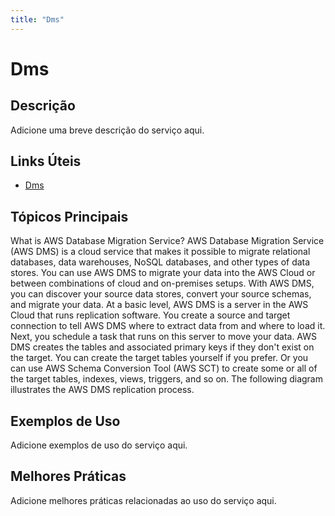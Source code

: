 ```yaml
---
title: "Dms"
---
```


# Dms

## Descrição

Adicione uma breve descrição do serviço aqui.

## Links Úteis

- [Dms](https://docs.aws.amazon.com/dms/latest/userguide/Welcome.html)

## Tópicos Principais

What is AWS Database Migration Service?
AWS Database Migration Service (AWS DMS) is a cloud service that makes it possible to migrate relational
        databases, data warehouses, NoSQL databases, and other types of data stores. You can use AWS DMS
        to migrate your data into the AWS Cloud or between combinations of cloud and on-premises setups.
With AWS DMS, you can discover your source data stores, convert your source schemas, and migrate your data.
At a basic level, AWS DMS is a server in the AWS Cloud that runs replication software. You
        create a source and target connection to tell AWS DMS where to extract data from and where to 
        load it. Next, you schedule a task that runs on this server to move your data. AWS DMS creates the tables and
        associated primary keys if they don't exist on the target. You can create the target
        tables yourself if you prefer. Or you can use AWS Schema Conversion Tool (AWS SCT) to create some or all
        of the target tables, indexes, views, triggers, and so on. 
The following diagram illustrates the AWS DMS replication process.

## Exemplos de Uso

Adicione exemplos de uso do serviço aqui.

## Melhores Práticas

Adicione melhores práticas relacionadas ao uso do serviço aqui.
